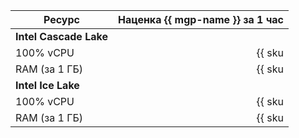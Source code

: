 | Ресурс        | Наценка {{ mgp-name }} за 1 час                                  |
| ----- | ----: |
| **Intel Cascade Lake**                                                           |
| 100% vCPU     | {{ sku|RUB|mdb.cluster.greenplum.v2.cpu.c100.dedicated|string }} |
| RAM (за 1 ГБ) | {{ sku|RUB|mdb.cluster.greenplum.v2.ram.dedicated|string }}      |
| **Intel Ice Lake**                                                               |
| 100% vCPU      | {{ sku|RUB|mdb.cluster.greenplum.v3.cpu.c100.dedicated|string }} |
| RAM (за 1 ГБ) | {{ sku|RUB|mdb.cluster.greenplum.v3.ram.dedicated|string }}      |
